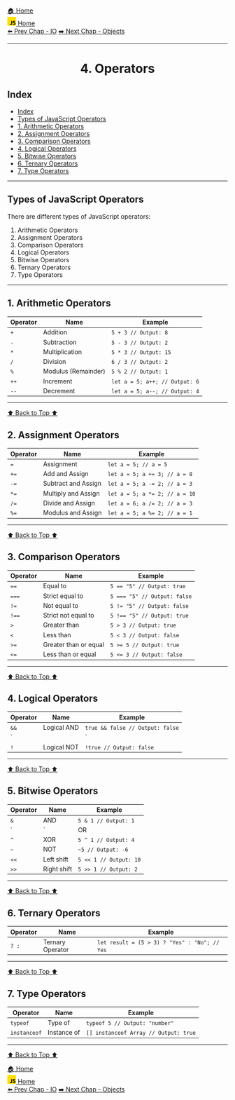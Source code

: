 [🏠 Home](../../../README.md) <br/>
<a href="../JavaScript.md" > 
<img src="../imgs/js-logo.png" height="20px">
 Home
</a><br/>
[⬅️ Prev Chap - IO](./3.%20JS%20-%20IO.md)
[➡️ Next Chap - Objects](./5.%20JS%20-%20Objects.md)

---

<h1 style="text-align: center">4. Operators</h1>

## Index
- [Index](#index)
- [Types of JavaScript Operators](#types-of-javascript-operators)
- [1. Arithmetic Operators](#1-arithmetic-operators)
- [2. Assignment Operators](#2-assignment-operators)
- [3. Comparison Operators](#3-comparison-operators)
- [4. Logical Operators](#4-logical-operators)
- [5. Bitwise Operators](#5-bitwise-operators)
- [6. Ternary Operators](#6-ternary-operators)
- [7. Type Operators](#7-type-operators)

---

## Types of JavaScript Operators
There are different types of JavaScript operators:

1. Arithmetic Operators
2. Assignment Operators
3. Comparison Operators
4. Logical Operators
5. Bitwise Operators
6. Ternary Operators
7. Type Operators

---

## 1. Arithmetic Operators

| **Operator** | **Name**            | **Example**                   |
|--------------|---------------------|-------------------------------|
| `+`          | Addition            | `5 + 3 // Output: 8`          |
| `-`          | Subtraction         | `5 - 3 // Output: 2`          |
| `*`          | Multiplication      | `5 * 3 // Output: 15`         |
| `/`          | Division            | `6 / 3 // Output: 2`          |
| `%`          | Modulus (Remainder) | `5 % 2 // Output: 1`          |
| `++`         | Increment           | `let a = 5; a++; // Output: 6`|
| `--`         | Decrement           | `let a = 5; a--; // Output: 4`|

---

[⬆️ Back to Top ⬆️](#index)

## 2. Assignment Operators

| **Operator** | **Name**               | **Example**                      |
|--------------|------------------------|----------------------------------|
| `=`          | Assignment             | `let a = 5; // a = 5`            |
| `+=`         | Add and Assign         | `let a = 5; a += 3; // a = 8`    |
| `-=`         | Subtract and Assign    | `let a = 5; a -= 2; // a = 3`    |
| `*=`         | Multiply and Assign    | `let a = 5; a *= 2; // a = 10`   |
| `/=`         | Divide and Assign      | `let a = 6; a /= 2; // a = 3`    |
| `%=`         | Modulus and Assign     | `let a = 5; a %= 2; // a = 1`    |

---

[⬆️ Back to Top ⬆️](#index)

## 3. Comparison Operators

| **Operator** | **Name**              | **Example**                    |
|--------------|-----------------------|--------------------------------|
| `==`         | Equal to              | `5 == "5" // Output: true`     |
| `===`        | Strict equal to       | `5 === "5" // Output: false`   |
| `!=`         | Not equal to          | `5 != "5" // Output: false`    |
| `!==`        | Strict not equal to   | `5 !== "5" // Output: true`    |
| `>`          | Greater than          | `5 > 3 // Output: true`        |
| `<`          | Less than             | `5 < 3 // Output: false`       |
| `>=`         | Greater than or equal | `5 >= 5 // Output: true`       |
| `<=`         | Less than or equal    | `5 <= 3 // Output: false`      |

---

[⬆️ Back to Top ⬆️](#index)

## 4. Logical Operators

| **Operator** | **Name**          | **Example**                           |
|--------------|-------------------|---------------------------------------|
| `&&`         | Logical AND       | `true && false // Output: false`      |
| `||`         | Logical OR        | `true || false // Output: true`       |
| `!`          | Logical NOT       | `!true // Output: false`              |

---

[⬆️ Back to Top ⬆️](#index)

## 5. Bitwise Operators

| **Operator** | **Name**          | **Example**                    |
|--------------|-------------------|--------------------------------|
| `&`          | AND               | `5 & 1 // Output: 1`           |
| `|`          | OR                | `5 | 1 // Output: 5`           |
| `^`          | XOR               | `5 ^ 1 // Output: 4`           |
| `~`          | NOT               | `~5 // Output: -6`             |
| `<<`         | Left shift        | `5 << 1 // Output: 10`         |
| `>>`         | Right shift       | `5 >> 1 // Output: 2`          |

---

[⬆️ Back to Top ⬆️](#index)

## 6. Ternary Operators

| **Operator** | **Name**         | **Example**                                     |
|--------------|------------------|-------------------------------------------------|
| `? :`        | Ternary Operator | `let result = (5 > 3) ? "Yes" : "No"; // Yes`   |


---

[⬆️ Back to Top ⬆️](#index)

## 7. Type Operators

| **Operator** | **Name**         | **Example**                          |
|--------------|------------------|--------------------------------------|
| `typeof`     | Type of          | `typeof 5 // Output: "number"`       |
| `instanceof` | Instance of      | `[] instanceof Array // Output: true`|

---

[⬆️ Back to Top ⬆️](#index)

[🏠 Home](../../../README.md) <br/>
<a href="../JavaScript.md" > 
<img src="../imgs/js-logo.png" height="20px">
 Home
</a><br/>
[⬅️ Prev Chap - IO](./3.%20JS%20-%20IO.md)
[➡️ Next Chap - Objects](./5.%20JS%20-%20Objects.md)
